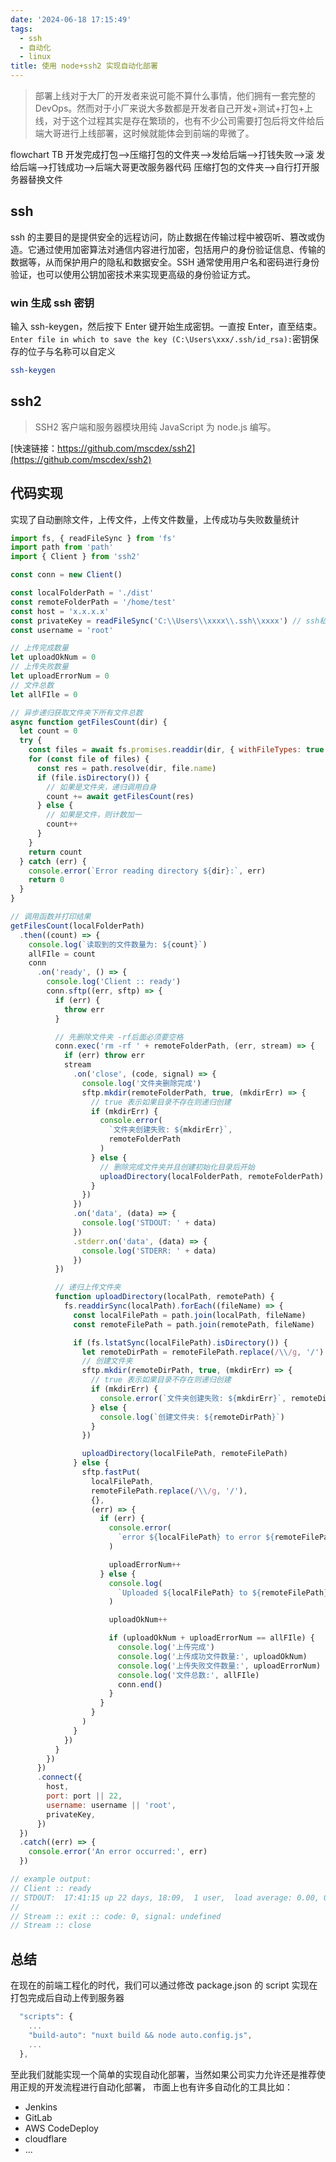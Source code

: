 ```yaml
---
date: '2024-06-18 17:15:49'
tags:
  - ssh
  - 自动化
  - linux
title: 使用 node+ssh2 实现自动化部署
---
```


> 部署上线对于大厂的开发者来说可能不算什么事情，他们拥有一套完整的 DevOps。然而对于小厂来说大多数都是开发者自己开发+测试+打包+上线，对于这个过程其实是存在繁琐的，也有不少公司需要打包后将文件给后端大哥进行上线部署，这时候就能体会到前端的卑微了。

<mermaid>
flowchart TB
开发完成打包-->压缩打包的文件夹-->发给后端-->打钱失败-->滚
发给后端-->打钱成功-->后端大哥更改服务器代码
压缩打包的文件夹-->自行打开服务器替换文件
</mermaid>

## ssh

ssh 的主要目的是提供安全的远程访问，防止数据在传输过程中被窃听、篡改或伪造。它通过使用加密算法对通信内容进行加密，包括用户的身份验证信息、传输的数据等，从而保护用户的隐私和数据安全。SSH 通常使用用户名和密码进行身份验证，也可以使用公钥加密技术来实现更高级的身份验证方式。

### win 生成 ssh 密钥

输入 ssh-keygen，然后按下 Enter 键开始生成密钥。一直按 Enter，直至结束。
`Enter file in which to save the key (C:\Users\xxx/.ssh/id_rsa):`密钥保存的位子与名称可以自定义

```bash
ssh-keygen
```

## ssh2

> SSH2 客户端和服务器模块用纯 JavaScript 为 node.js 编写。

[快速链接：https://github.com/mscdex/ssh2](https://github.com/mscdex/ssh2)

## 代码实现

实现了自动删除文件，上传文件，上传文件数量，上传成功与失败数量统计

```js
import fs, { readFileSync } from 'fs'
import path from 'path'
import { Client } from 'ssh2'

const conn = new Client()

const localFolderPath = './dist'
const remoteFolderPath = '/home/test'
const host = 'x.x.x.x'
const privateKey = readFileSync('C:\\Users\\xxxx\\.ssh\\xxxx') // ssh私钥地址
const username = 'root'

// 上传完成数量
let uploadOkNum = 0
// 上传失败数量
let uploadErrorNum = 0
// 文件总数
let allFIle = 0

// 异步递归获取文件夹下所有文件总数
async function getFilesCount(dir) {
  let count = 0
  try {
    const files = await fs.promises.readdir(dir, { withFileTypes: true })
    for (const file of files) {
      const res = path.resolve(dir, file.name)
      if (file.isDirectory()) {
        // 如果是文件夹，递归调用自身
        count += await getFilesCount(res)
      } else {
        // 如果是文件，则计数加一
        count++
      }
    }
    return count
  } catch (err) {
    console.error(`Error reading directory ${dir}:`, err)
    return 0
  }
}

// 调用函数并打印结果
getFilesCount(localFolderPath)
  .then((count) => {
    console.log(`读取到的文件数量为: ${count}`)
    allFIle = count
    conn
      .on('ready', () => {
        console.log('Client :: ready')
        conn.sftp((err, sftp) => {
          if (err) {
            throw err
          }

          // 先删除文件夹 -rf后面必须要空格
          conn.exec('rm -rf ' + remoteFolderPath, (err, stream) => {
            if (err) throw err
            stream
              .on('close', (code, signal) => {
                console.log('文件夹删除完成')
                sftp.mkdir(remoteFolderPath, true, (mkdirErr) => {
                  // true 表示如果目录不存在则递归创建
                  if (mkdirErr) {
                    console.error(
                      `文件夹创建失败: ${mkdirErr}`,
                      remoteFolderPath
                    )
                  } else {
                    // 删除完成文件夹并且创建初始化目录后开始
                    uploadDirectory(localFolderPath, remoteFolderPath)
                  }
                })
              })
              .on('data', (data) => {
                console.log('STDOUT: ' + data)
              })
              .stderr.on('data', (data) => {
                console.log('STDERR: ' + data)
              })
          })

          // 递归上传文件夹
          function uploadDirectory(localPath, remotePath) {
            fs.readdirSync(localPath).forEach((fileName) => {
              const localFilePath = path.join(localPath, fileName)
              const remoteFilePath = path.join(remotePath, fileName)

              if (fs.lstatSync(localFilePath).isDirectory()) {
                let remoteDirPath = remoteFilePath.replace(/\\/g, '/')
                // 创建文件夹
                sftp.mkdir(remoteDirPath, true, (mkdirErr) => {
                  // true 表示如果目录不存在则递归创建
                  if (mkdirErr) {
                    console.error(`文件夹创建失败: ${mkdirErr}`, remoteDirPath)
                  } else {
                    console.log(`创建文件夹: ${remoteDirPath}`)
                  }
                })

                uploadDirectory(localFilePath, remoteFilePath)
              } else {
                sftp.fastPut(
                  localFilePath,
                  remoteFilePath.replace(/\\/g, '/'),
                  {},
                  (err) => {
                    if (err) {
                      console.error(
                        `error ${localFilePath} to error ${remoteFilePath}`
                      )

                      uploadErrorNum++
                    } else {
                      console.log(
                        `Uploaded ${localFilePath} to ${remoteFilePath}`
                      )

                      uploadOkNum++

                      if (uploadOkNum + uploadErrorNum == allFIle) {
                        console.log('上传完成')
                        console.log('上传成功文件数量:', uploadOkNum)
                        console.log('上传失败文件数量:', uploadErrorNum)
                        console.log('文件总数:', allFIle)
                        conn.end()
                      }
                    }
                  }
                )
              }
            })
          }
        })
      })
      .connect({
        host,
        port: port || 22,
        username: username || 'root',
        privateKey,
      })
  })
  .catch((err) => {
    console.error('An error occurred:', err)
  })

// example output:
// Client :: ready
// STDOUT:  17:41:15 up 22 days, 18:09,  1 user,  load average: 0.00, 0.01, 0.05
//
// Stream :: exit :: code: 0, signal: undefined
// Stream :: close
```

## 总结

在现在的前端工程化的时代，我们可以通过修改 package.json 的 script 实现在打包完成后自动上传到服务器

```js
  "scripts": {
    ...
    "build-auto": "nuxt build && node auto.config.js",
    ...
  },
```

至此我们就能实现一个简单的实现自动化部署，当然如果公司实力允许还是推荐使用正规的开发流程进行自动化部署，
市面上也有许多自动化的工具比如：

- Jenkins
- GitLab
- AWS CodeDeploy
- cloudflare
- ...
